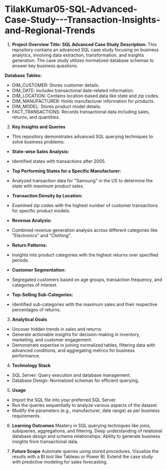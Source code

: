 # TilakKumar05-SQL-Advanced-Case-Study---Transaction-Insights-and-Regional-Trends

1. **Project Overview**
**Title: SQL Advanced Case Study**
**Description:** This repository contains an advanced SQL case study focusing on business analytics, involving data extraction, transformation, and insights generation. The case study utilizes normalized database schemas to answer key business questions.

  **Database Tables:**
- DIM_CUSTOMER: Stores customer details.
- DIM_DATE: Includes transactional date-related information.
- DIM_LOCATION: Contains location-based data like state and zip codes.
- DIM_MANUFACTURER: Holds manufacturer information for products.
- DIM_MODEL: Stores product model details.
- FACT_TRANSACTIONS: Records transactional data including sales, returns, and quantities.
  
2. **Key Insights and Queries**
- This repository demonstrates advanced SQL querying techniques to solve business problems:

* **State-wise Sales Analysis:**
- Identified states with transactions after 2005.
* **Top Performing States for a Specific Manufacturer:**
- Analyzed transaction data for "Samsung" in the US to determine the state with maximum product sales.
* **Transaction Density by Location:**
- Examined zip codes with the highest number of customer transactions for specific product models.
* **Revenue Analysis:**
- Combined revenue generation analysis across different categories like "Electronics" and "Clothing".
* **Return Patterns:**
- Insights into product categories with the highest returns over specified periods.
* **Customer Segmentation:**
- Segregated customers based on age groups, transaction frequency, and categories of interest.
* **Top-Selling Sub-Categories:**
- Identified sub-categories with the maximum sales and their respective percentages of returns.
  
 3. **Analytical Goals**
- Uncover hidden trends in sales and returns.
- Generate actionable insights for decision-making in inventory, marketing, and customer engagement.
- Demonstrate expertise in joining normalized tables, filtering data with advanced conditions, and aggregating metrics for business performance.
  
4. **Technology Stack**
- SQL Server: Query execution and database management.
- Database Design: Normalized schemas for efficient querying.

5. **Usage**
- Import the SQL file into your preferred SQL Server.
- Run the queries sequentially to analyze various aspects of the dataset.
- Modify the parameters (e.g., manufacturer, date range) as per business requirements.

6. **Learning Outcomes**
Mastery in SQL querying techniques like joins, subqueries, aggregations, and filtering.
Deep understanding of relational database design and schema relationships.
Ability to generate business insights from transactional data.

7. **Future Scope**
Automate queries using stored procedures.
Visualize the results with a BI tool like Tableau or Power BI.
Extend the case study with predictive modeling for sales forecasting.
